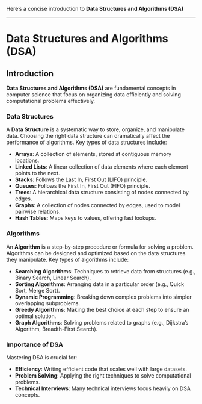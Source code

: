 Here’s a concise introduction to **Data Structures and Algorithms (DSA)** 

---

# Data Structures and Algorithms (DSA)

## Introduction

**Data Structures and Algorithms (DSA)** are fundamental concepts in computer science that focus on organizing data efficiently and solving computational problems effectively. 

### Data Structures
A **Data Structure** is a systematic way to store, organize, and manipulate data. Choosing the right data structure can dramatically affect the performance of algorithms. Key types of data structures include:

- **Arrays**: A collection of elements, stored at contiguous memory locations.
- **Linked Lists**: A linear collection of data elements where each element points to the next.
- **Stacks**: Follows the Last In, First Out (LIFO) principle.
- **Queues**: Follows the First In, First Out (FIFO) principle.
- **Trees**: A hierarchical data structure consisting of nodes connected by edges.
- **Graphs**: A collection of nodes connected by edges, used to model pairwise relations.
- **Hash Tables**: Maps keys to values, offering fast lookups.

### Algorithms
An **Algorithm** is a step-by-step procedure or formula for solving a problem. Algorithms can be designed and optimized based on the data structures they manipulate. Key types of algorithms include:

- **Searching Algorithms**: Techniques to retrieve data from structures (e.g., Binary Search, Linear Search).
- **Sorting Algorithms**: Arranging data in a particular order (e.g., Quick Sort, Merge Sort).
- **Dynamic Programming**: Breaking down complex problems into simpler overlapping subproblems.
- **Greedy Algorithms**: Making the best choice at each step to ensure an optimal solution.
- **Graph Algorithms**: Solving problems related to graphs (e.g., Dijkstra’s Algorithm, Breadth-First Search).

### Importance of DSA
Mastering DSA is crucial for:
- **Efficiency**: Writing efficient code that scales well with large datasets.
- **Problem Solving**: Applying the right techniques to solve computational problems.
- **Technical Interviews**: Many technical interviews focus heavily on DSA concepts.




